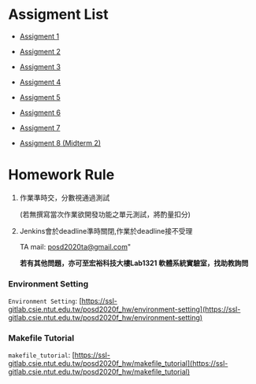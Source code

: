 # Assigment List

* [Assigment 1](https://ssl-gitlab.csie.ntut.edu.tw/posd2020f_hw/posd2020f_assignment/tree/HW1)  

* [Assigment 2](https://ssl-gitlab.csie.ntut.edu.tw/posd2020f_hw/posd2020f_assignment/tree/HW2)  

* [Assigment 3](https://ssl-gitlab.csie.ntut.edu.tw/posd2020f_hw/posd2020f_assignment/tree/HW3) 

* [Assigment 4](https://ssl-gitlab.csie.ntut.edu.tw/posd2020f_hw/posd2020f_assignment/tree/HW4) 

* [Assigment 5](https://ssl-gitlab.csie.ntut.edu.tw/posd2020f_hw/posd2020f_assignment/tree/HW5) 

* [Assigment 6](https://ssl-gitlab.csie.ntut.edu.tw/posd2020f_hw/posd2020f_assignment/tree/HW6) 

* [Assigment 7](https://ssl-gitlab.csie.ntut.edu.tw/posd2020f_hw/posd2020f_assignment/tree/HW7) 

* [Assigment 8 (Midterm 2)](https://ssl-gitlab.csie.ntut.edu.tw/posd2020f_hw/posd2020f_assignment/tree/HW8)  

# Homework Rule

1. 作業準時交，分數視通過測試

   (若無撰寫當次作業欲開發功能之單元測試，將酌量扣分)

2. Jenkins會於deadline準時關閉,作業於deadline接不受理

    TA mail: posd2020ta@gmail.com"
    
    **若有其他問題，亦可至宏裕科技大樓Lab1321 軟體系統實驗室，找助教詢問**

### Environment Setting

`Environment Setting`: [https://ssl-gitlab.csie.ntut.edu.tw/posd2020f_hw/environment-setting](https://ssl-gitlab.csie.ntut.edu.tw/posd2020f_hw/environment-setting)

### Makefile Tutorial
`makefile_tutorial`: [https://ssl-gitlab.csie.ntut.edu.tw/posd2020f_hw/makefile_tutorial](https://ssl-gitlab.csie.ntut.edu.tw/posd2020f_hw/makefile_tutorial)